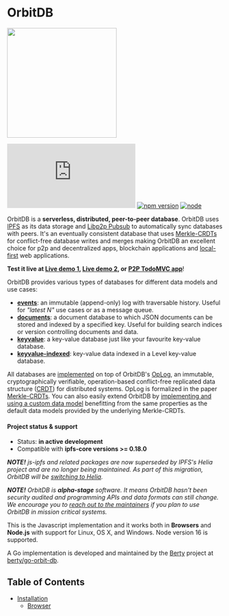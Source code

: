 # OrbitDB

<p align="left">
  <img src="images/orbit_db_logo_color.png" width="256" />
</p>

[![Matrix](https://img.shields.io/matrix/orbit-db:matrix.org?label=chat%20on%20matrix)](https://app.element.io/#/room/#orbit-db:matrix.org) [![npm version](https://badge.fury.io/js/orbit-db.svg)](https://www.npmjs.com/package/@orbitdb/core) [![node](https://img.shields.io/node/v/orbit-db.svg)](https://www.npmjs.com/package/@orbitdb/core)

OrbitDB is a **serverless, distributed, peer-to-peer database**. OrbitDB uses [IPFS](https://ipfs.tech) as its data storage and [Libp2p Pubsub](https://docs.libp2p.io/concepts/pubsub/overview/) to automatically sync databases with peers. It's an eventually consistent database that uses [Merkle-CRDTs](https://arxiv.org/abs/2004.00107) for conflict-free database writes and merges making OrbitDB an excellent choice for p2p and decentralized apps, blockchain applications and [local-first](https://www.inkandswitch.com/local-first/) web applications.

**Test it live at [Live demo 1](https://ipfs.io/ipfs/QmUsoSkGzUQnCgzfjL549KKf29m5EMYky3Y6gQp5HptLTG/), [Live demo 2](https://ipfs.io/ipfs/QmasHFRj6unJ3nSmtPn97tWDaQWEZw3W9Eh3gUgZktuZDZ/), or [P2P TodoMVC app](https://ipfs.io/ipfs/QmVWQMLUM3o4ZFbLtLMS1PMLfodeEeBkBPR2a2R3hqQ337/)**!


OrbitDB provides various types of databases for different data models and use cases:

- **[events](https://github.com/orbitdb/orbitdb/blob/master/API.md#orbitdblognameaddress)**: an immutable (append-only) log with traversable history. Useful for *"latest N"* use cases or as a message queue.
- **[documents](https://github.com/orbitdb/orbitdb/blob/master/API.md#orbitdbdocsnameaddress-options)**: a document database to which JSON documents can be stored and indexed by a specified key. Useful for building search indices or version controlling documents and data.
- **[keyvalue](https://github.com/orbitdb/orbitdb/blob/master/API.md#orbitdbkeyvaluenameaddress)**: a key-value database just like your favourite key-value database.
- **[keyvalue-indexed](https://github.com/orbitdb/orbitdb/blob/master/API.md#orbitdbkeyvaluenameaddress)**: key-value data indexed in a Level key-value database.

All databases are [implemented](https://github.com/orbitdb/orbitdb/tree/main/src/storage/) on top of OrbitDB's [OpLog](https://github.com/orbitdb/orbitdb/tree/amin/src/oplog/), an immutable, cryptographically verifiable, operation-based conflict-free replicated data structure ([CRDT](https://en.wikipedia.org/wiki/Conflict-free_replicated_data_type)) for distributed systems. OpLog is formalized in the paper [Merkle-CRDTs](https://arxiv.org/abs/2004.00107). You can also easily extend OrbitDB by [implementing and using a custom data model](https://github.com/orbitdb/orbitdb/blob/main/docs/DATABASES.md#building-a-custom-database) benefitting from the same properties as the default data models provided by the underlying Merkle-CRDTs.

#### Project status & support

* Status: **in active development**
* Compatible with **ipfs-core versions >= 0.18.0**

***NOTE!*** *js-ipfs and related packages are now superseded by IPFS's Helia project and are no longer being maintained. As part of this migration, OrbitDB will be [switching to Helia](https://github.com/orbitdb/orbitdb/tree/helia).*

***NOTE!*** *OrbitDB is **alpha-stage** software. It means OrbitDB hasn't been security audited and programming APIs and data formats can still change. We encourage you to [reach out to the maintainers](https://app.element.io/#/room/#orbit-db:matrix.org) if you plan to use OrbitDB in mission critical systems.*

This is the Javascript implementation and it works both in **Browsers** and **Node.js** with support for Linux, OS X, and Windows. Node version 16 is supported.

A Go implementation is developed and maintained by the [Berty](https://github.com/berty) project at [berty/go-orbit-db](https://github.com/berty/go-orbit-db).

## Table of Contents

<!-- toc -->

- [Installation](#installation)
  * [Browser <script> tag](#browser-script-tag)
- [Usage](#usage)
- [API](#api)
- [Examples](#examples)
  * [Install dependencies](#install-dependencies)
  * [Browser example](#browser-example)
  * [Node.js example](#nodejs-example)
- [Development](#development)
  * [Run Tests](#run-tests)
  * [Build](#build)
  * [Benchmark](#benchmark)
  * [Logging](#logging)
  * [API](#api)
- [Frequently Asked Questions](#frequently-asked-questions)
  * [Are there implementations in other languages?](#are-there-implementations-in-other-languages)
- [Contributing](#contributing)
- [Sponsors](#sponsors)
- [License](#license)

<!-- tocstop -->

## Installation

```
npm install @orbitdb/core
```

### Browser <script> tag

OrbitDB can be loaded in the browser using the distributed js file with the `<script/>` tag. OrbitDB is the global namespace and all external functions are available via this namespace:

`<script>/path/to/orbitdb.min.js</script>`

## Usage

If you're using `@orbitdb/core` to develop **browser** or **Node.js** applications, use it as a module with the javascript instance of IPFS.

```javascript
import IPFS from 'ipfs-core'
import { createOrbitDB } from '@orbitdb/core'

;(async function () {
  const ipfs = await IPFS.create()
  const orbitdb = await createOrbitDB({ ipfs })

  // Create / Open a database. Defaults to db type "events".
  const db = await orbitdb.open("hello")
  
  const address = db.address
  console.log(address)
  // "/orbitdb/hash"
  // The above address can be used on another peer to open the same database

  // Listen for updates from peers
  db.events.on("update", entry => {
    console.log(entry)
    const all = await db.all()
    console.log(all)
  })

  // Add an entry
  const hash = await db.add("world")
  console.log(hash)

  // Query
  for await (const record of db.iterator()) {
    console.log(record)
  }
  
  await db.close()
  await orbitdb.stop()
})()
```

Use the **[Getting Started](https://github.com/orbitdb/orbitdb/docs/GETTING_STARTED.md)** guide for an initial introduction to OrbitDB and you can find more advanced topics covered in our [docs](https://github.com/orbitdb/orbitdb/docs).

## API

See [API.md](https://github.com/orbitdb/orbitdb/blob/master/API.md) for the full documentation.

## Examples

### Install dependencies
```sh
git clone https://github.com/orbitdb/orbitdb.git
cd orbit-db
npm install
```
Some dependencies depend on native addon modules, so you'll also need to meet [node-gyp's](https://github.com/nodejs/node-gyp#installation) installation prerequisites. Therefore, Linux users may need to
```sh
make clean-dependencies && make deps
```
to redo the local package-lock.json with working native dependencies.

### Browser example

```sh
npm install # if not yet installed
make build
npm run examples:browser # if browser isn't opening, open examples/browser/browser.html in your browser
```

Using Webpack:
```sh
npm install # if not yet installed
make build
npm run examples:browser-webpack # if browser isn't opening, open examples/browser/browser-webpack-example/index.html in your browser
```

<p align="left">
  <img src="https://raw.githubusercontent.com/orbitdb/orbitdb/master/images/example1.png" width="33%">
</p>

Check the code in [examples/browser/browser.html](https://github.com/orbitdb/orbitdb/blob/master/examples/browser/browser.html) and try the [live example](https://ipfs.io/ipfs/QmRosp97r8GGUEdj5Wvivrn5nBkuyajhRXFUcWCp5Zubbo/).

### Node.js example

```sh
npm run examples:node
```

<img src="https://raw.githubusercontent.com/orbitdb/orbitdb/master/images/orbit-db-demo3.gif" width="66%">

**Eventlog**

See the code in [examples/eventlog.js](https://github.com/orbitdb/orbitdb/blob/master/examples/eventlog.js) and run it with:
```sh
node examples/eventlog.js
```

## Development

### Run Tests
```sh
npm run test
```

### Build
```sh
npm run build
```

### Benchmark
```sh
node benchmarks/benchmark-add.js
```

See [benchmarks/](https://github.com/orbitdb/orbitdb/tree/master/benchmarks) for more benchmarks.

### Logging

To enable OrbitDB's logging output, set a global ENV variable called `LOG` to `debug`,`warn` or `error`:

```sh
LOG=debug node <file>
```

### API

To build the API documentation, run:

```sh
npm run build:docs
```

Documentation is output to ./docs/api.

## Frequently Asked Questions

We have an FAQ! [Go take a look at it](FAQ.md). If a question isn't there, open an issue and suggest adding it. We can work on the best answer together.

### Are there implementations in other languages?

Yes! Take a look at these implementations:

  - Golang: [berty/go-orbit-db](https://github.com/berty/go-orbit-db)
  - Python: [orbitdb/py-orbit-db-http-client](https://github.com/orbitdb/py-orbit-db-http-client)

The best place to find out what is out there and what is being actively worked on is likely by asking in the [Matrix](https://app.element.io/#/room/#orbit-db:matrix.org). If you know of any other repos that ought to be included in this section, please open a PR and add them.

## Contributing

**Take a look at our organization-wide [Contributing Guide](https://github.com/orbitdb/welcome/blob/master/contributing.md).** You'll find most of your questions answered there. Some questions may be answered in the [FAQ](FAQ.md), as well.

If you want to code but don't know where to start, check out the issues labelled ["help wanted"](https://github.com/orbitdb/orbitdb/issues?q=is%3Aopen+is%3Aissue+label%3A%22help+wanted%22+sort%3Areactions-%2B1-desc).

## Sponsors

The development of OrbitDB has been sponsored by:

* [Protocol Labs](https://protocol.ai/)
* [Haja Networks](https://haja.io)
* [Maintainer Mountaineer](https://maintainer.io)
* [OrbitDB Open Collective](https://opencollective.com/orbitdb)

If you want to sponsor developers to work on OrbitDB, please reach out to [@haadcode](https://github.com/haadcode).

## License

[MIT](LICENSE) © 2015-2023 Protocol Labs Inc., Haja Networks Oy, OrbitDB Community
